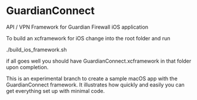 # GuardianConnect
API / VPN Framework for Guardian Firewall iOS application

To build an xcframework for iOS change into the root folder and run

./build_ios_framework.sh

if all goes well you should have GuardianConnect.xcframework in that folder upon completion.

This is an experimental branch to create a sample macOS app with the GuardianConnect framework. It illustrates how quickly and easily you can get everything set up with minimal code.
